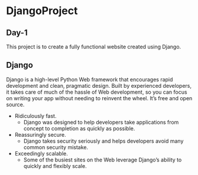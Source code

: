 # DjangoProject
## Day-1

This project is to create a fully functional website created using Django.

## Django

Django is a high-level Python Web framework that encourages rapid development and clean, pragmatic design. 
Built by experienced developers, it takes care of much of the hassle of Web development, so you can focus on writing your app without needing to reinvent the wheel. 
It’s free and open source.

* Ridiculously fast.
  * Django was designed to help developers take applications from concept to completion as quickly as possible.
* Reassuringly secure.
  * Django takes security seriously and helps developers avoid many common security mistake.
* Exceedingly scalable.
  * Some of the busiest sites on the Web leverage Django’s ability to quickly and flexibly scale.
